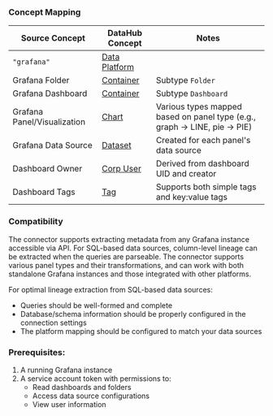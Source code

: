 ### Concept Mapping

| Source Concept | DataHub Concept | Notes |
| -------------- | --------------- | ----- |
| `"grafana"` | [Data Platform](../../metamodel/entities/dataPlatform.md) | |
| Grafana Folder | [Container](../../metamodel/entities/container.md) | Subtype `Folder` |
| Grafana Dashboard | [Container](../../metamodel/entities/container.md) | Subtype `Dashboard` |
| Grafana Panel/Visualization | [Chart](../../metamodel/entities/chart.md) | Various types mapped based on panel type (e.g., graph → LINE, pie → PIE) |
| Grafana Data Source | [Dataset](../../metamodel/entities/dataset.md) | Created for each panel's data source |
| Dashboard Owner | [Corp User](../../metamodel/entities/corpUser.md) | Derived from dashboard UID and creator |
| Dashboard Tags | [Tag](../../metamodel/entities/tag.md) | Supports both simple tags and key:value tags |

### Compatibility

The connector supports extracting metadata from any Grafana instance accessible via API. For SQL-based data sources, column-level lineage can be extracted when the queries are parseable. The connector supports various panel types and their transformations, and can work with both standalone Grafana instances and those integrated with other platforms.

For optimal lineage extraction from SQL-based data sources:
- Queries should be well-formed and complete
- Database/schema information should be properly configured in the connection settings
- The platform mapping should be configured to match your data sources

### Prerequisites:
1. A running Grafana instance
2. A service account token with permissions to:
   - Read dashboards and folders
   - Access data source configurations
   - View user information